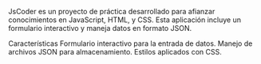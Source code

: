 JsCoder es un proyecto de práctica desarrollado para afianzar conocimientos en JavaScript, HTML, y CSS. Esta aplicación incluye un formulario interactivo y maneja datos en formato JSON.

Características
Formulario interactivo para la entrada de datos.
Manejo de archivos JSON para almacenamiento.
Estilos aplicados con CSS.
